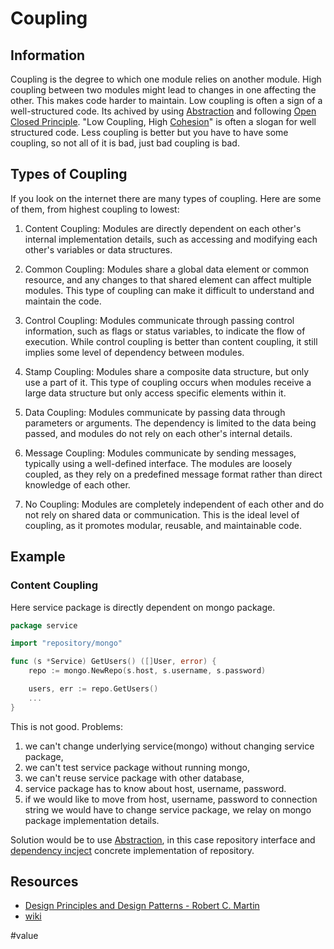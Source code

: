 # Coupling

## Information

Coupling is the degree to which one module relies on another module. High coupling between two modules might lead to changes in one affecting the other. This makes code harder to maintain. Low coupling is often a sign of a well-structured code. Its achived by using [Abstraction](https://github.com/vimcki/design-principles/blob/master/Abstraction.md) and following [Open Closed Principle](https://github.com/vimcki/design-principles/blob/master/Open%20Closed%20Principle.md). "Low Coupling, High [Cohesion](https://github.com/vimcki/design-principles/blob/master/Cohesion.md)" is often a slogan for well structured code. Less coupling is better but you have to have some coupling, so not all of it is bad, just bad coupling is bad.

## Types of Coupling

If you look on the internet there are many types of coupling. Here are some of them, from highest coupling to lowest:

1. Content Coupling: Modules are directly dependent on each other's internal implementation details, such as accessing and modifying each other's variables or data structures.

1. Common Coupling: Modules share a global data element or common resource, and any changes to that shared element can affect multiple modules. This type of coupling can make it difficult to understand and maintain the code.

1. Control Coupling: Modules communicate through passing control information, such as flags or status variables, to indicate the flow of execution. While control coupling is better than content coupling, it still implies some level of dependency between modules.

1. Stamp Coupling: Modules share a composite data structure, but only use a part of it. This type of coupling occurs when modules receive a large data structure but only access specific elements within it.

1. Data Coupling: Modules communicate by passing data through parameters or arguments. The dependency is limited to the data being passed, and modules do not rely on each other's internal details.

1. Message Coupling: Modules communicate by sending messages, typically using a well-defined interface. The modules are loosely coupled, as they rely on a predefined message format rather than direct knowledge of each other.

1. No Coupling: Modules are completely independent of each other and do not rely on shared data or communication. This is the ideal level of coupling, as it promotes modular, reusable, and maintainable code.

## Example

### Content Coupling

Here service package is directly dependent on mongo package.

```go
package service

import "repository/mongo"

func (s *Service) GetUsers() ([]User, error) {
	repo := mongo.NewRepo(s.host, s.username, s.password)

	users, err := repo.GetUsers()
	...
}
```

This is not good. Problems:

1. we can't change underlying service(mongo) without changing service package,
1. we can't test service package without running mongo,
1. we can't reuse service package with other database,
1. service package has to know about host, username, password.
1. if we would like to move from host, username, password to connection string we would have to change service package, we relay on mongo package implementation details.

Solution would be to use [Abstraction](https://github.com/vimcki/design-principles/blob/master/Abstraction.md), in this case repository interface and [dependency incject](https://github.com/vimcki/design-principles/blob/master/Dependency%20Inversion%20Principle.md) concrete implementation of repository.

## Resources

- [Design Principles and Design Patterns - Robert C. Martin](http://staff.cs.utu.fi/~jounsmed/doos_06/material/DesignPrinciplesAndPatterns.pdf)
- [wiki](https://en.wikipedia.org/wiki/Coupling_(computer_programming))

#value
